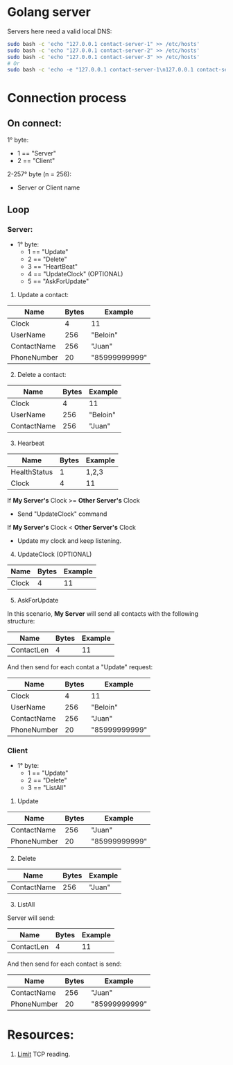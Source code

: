 # Golang server

Servers here need a valid local DNS:

```bash
sudo bash -c 'echo "127.0.0.1 contact-server-1" >> /etc/hosts'
sudo bash -c 'echo "127.0.0.1 contact-server-2" >> /etc/hosts'
sudo bash -c 'echo "127.0.0.1 contact-server-3" >> /etc/hosts'
# Or
sudo bash -c 'echo -e "127.0.0.1 contact-server-1\n127.0.0.1 contact-server-2\n127.0.0.1 contact-server-3" >> /etc/hosts'
```

# Connection process

## On connect:

1° byte:
  - 1 == "Server"
  - 2 == "Client"  

2-257° byte (n = 256):
  - Server or Client name

## Loop

### Server:

- 1° byte:
  - 1 == "Update"
  - 2 == "Delete"
  - 3 == "HeartBeat"
  - 4 == "UpdateClock" (OPTIONAL)
  - 5 == "AskForUpdate"

1. Update a contact:

| Name | Bytes | Example |
| --------------- | --------------- | --------------- |
| Clock | 4 | 11 |
| UserName | 256 | "Beloin" |
| ContactName | 256 | "Juan" |
| PhoneNumber | 20 | "85999999999" |

2. Delete a contact:

| Name | Bytes | Example |
| --------------- | --------------- | --------------- |
| Clock | 4 | 11 |
| UserName | 256 | "Beloin" |
| ContactName | 256 | "Juan" |


3. Hearbeat

| Name | Bytes | Example |
| --------------- | --------------- | --------------- |
| HealthStatus | 1 | 1,2,3 |
| Clock | 4 | 11 |

If __My Server's__ Clock >= __Other Server's__ Clock
  - Send "UpdateClock" command

If __My Server's__ Clock < __Other Server's__ Clock
  - Update my clock and keep listening.  

4. UpdateClock (OPTIONAL)

| Name | Bytes | Example |
| --------------- | --------------- | --------------- |
| Clock | 4 | 11 |

5. AskForUpdate

In this scenario, __My Server__ will send all contacts with the following structure:

| Name | Bytes | Example |
| --------------- | --------------- | --------------- |
| ContactLen | 4 | 11 |

And then send for each contat a "Update" request:

| Name | Bytes | Example |
| --------------- | --------------- | --------------- |
| Clock | 4 | 11 |
| UserName | 256 | "Beloin" |
| ContactName | 256 | "Juan" |
| PhoneNumber | 20 | "85999999999" |


### Client

- 1° byte:
  - 1 == "Update"
  - 2 == "Delete"
  - 3 == "ListAll"

1. Update

| Name | Bytes | Example |
| --------------- | --------------- | --------------- |
| ContactName | 256 | "Juan" |
| PhoneNumber | 20 | "85999999999" |

2. Delete

| Name | Bytes | Example |
| --------------- | --------------- | --------------- |
| ContactName | 256 | "Juan" |


3. ListAll

Server will send:

| Name | Bytes | Example |
| --------------- | --------------- | --------------- |
| ContactLen | 4 | 11 |

And then send for each contact is send:

| Name | Bytes | Example |
| --------------- | --------------- | --------------- |
| ContactName | 256 | "Juan" |
| PhoneNumber | 20 | "85999999999" |


# Resources:

1. [Limit](https://mostafa.dev/why-do-tcp-connections-in-go-get-stuck-reading-large-amounts-of-data-f490a26a605e) TCP reading.
